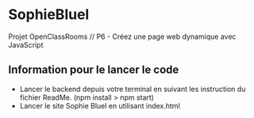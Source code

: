 # SophieBluel
Projet OpenClassRooms // P6 - Créez une page web dynamique avec JavaScript

## Information pour le lancer le code
 - Lancer le backend depuis votre terminal en suivant les instruction du fichier ReadMe. (npm install > npm start)
 - Lancer le site Sophie Bluel en utilisant index.html